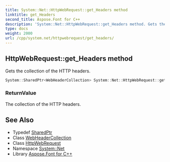 ```yaml
---
title: System::Net::HttpWebRequest::get_Headers method
linktitle: get_Headers
second_title: Aspose.Font for C++
description: 'System::Net::HttpWebRequest::get_Headers method. Gets the collection of the HTTP headers in C++.'
type: docs
weight: 2000
url: /cpp/system.net/httpwebrequest/get_headers/
---
```

## HttpWebRequest::get_Headers method


Gets the collection of the HTTP headers.

```cpp
System::SharedPtr<WebHeaderCollection> System::Net::HttpWebRequest::get_Headers() override
```


### ReturnValue

The collection of the HTTP headers.

## See Also

* Typedef [SharedPtr](../../../system/sharedptr/)
* Class [WebHeaderCollection](../../webheadercollection/)
* Class [HttpWebRequest](../)
* Namespace [System::Net](../../)
* Library [Aspose.Font for C++](../../../)
